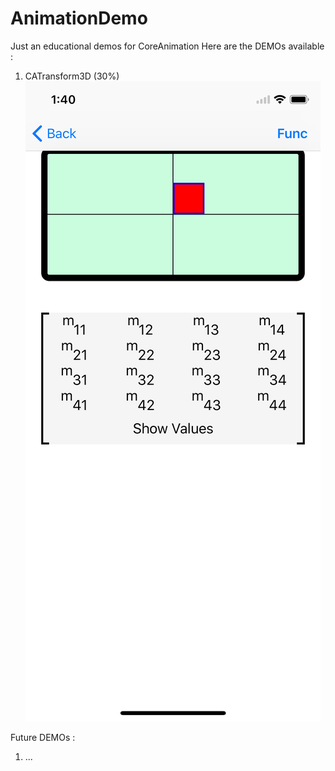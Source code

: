 # AnimationDemo
Just an educational demos for CoreAnimation
Here are the DEMOs available :
1. CATransform3D (30%) 
![Transition Demo Image](https://github.com/KuoPingL/Swift-Samples/blob/master/AnimationDemo/TransitionDemo.png)

Future DEMOs :
1. ...
